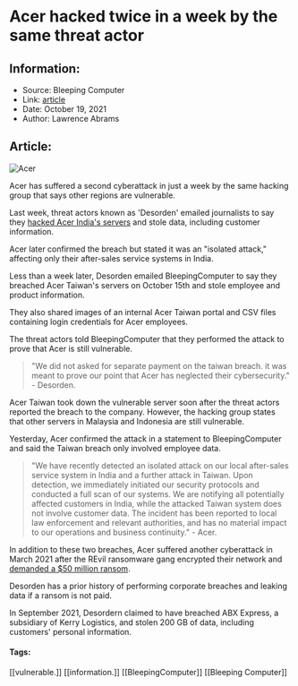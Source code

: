 # Acer hacked twice in a week by the same threat actor
### 

## Information:
+ Source: Bleeping Computer
+ Link: [article](https://www.bleepingcomputer.com/news/security/acer-hacked-twice-in-a-week-by-the-same-threat-actor/)
+ Date: October 19, 2021
+ Author: Lawrence Abrams


## Article:
![Acer](https://www.bleepstatic.com/content/hl-images/2021/03/19/acer-header.jpg)


Acer has suffered a second cyberattack in just a week by the same hacking group that says other regions are vulnerable.


Last week, threat actors known as 'Desorden' emailed journalists to say they [hacked Acer India's servers](https://www.bleepingcomputer.com/news/security/acer-confirms-breach-of-after-sales-service-systems-in-india/) and stole data, including customer information.


Acer later confirmed the breach but stated it was an "isolated attack," affecting only their after-sales service systems in India.


Less than a week later, Desorden emailed BleepingComputer to say they breached Acer Taiwan's servers on October 15th and stole employee and product information.


They also shared images of an internal Acer Taiwan portal and CSV files containing login credentials for Acer employees.


The threat actors told BleepingComputer that they performed the attack to prove that Acer is still vulnerable.



> 
> "We did not asked for separate payment on the taiwan breach. it was meant to prove our point that Acer has neglected their cybersecurity." - Desorden.
> 
> 
> 


Acer Taiwan took down the vulnerable server soon after the threat actors reported the breach to the company. However, the hacking group states that other servers in Malaysia and Indonesia are still vulnerable.


Yesterday, Acer confirmed the attack in a statement to BleepingComputer and said the Taiwan breach only involved employee data.



> 
> "We have recently detected an isolated attack on our local after-sales service system in India and a further attack in Taiwan. Upon detection, we immediately initiated our security protocols and conducted a full scan of our systems. We are notifying all potentially affected customers in India, while the attacked Taiwan system does not involve customer data. The incident has been reported to local law enforcement and relevant authorities, and has no material impact to our operations and business continuity." - Acer.
> 
> 
> 


In addition to these two breaches, Acer suffered another cyberattack in March 2021 after the REvil ransomware gang encrypted their network and [demanded a $50 million ransom](https://www.bleepingcomputer.com/news/security/computer-giant-acer-hit-by-50-million-ransomware-attack/).


Desorden has a prior history of performing corporate breaches and leaking data if a ransom is not paid.


In September 2021, Desordern claimed to have breached ABX Express, a subsidiary of Kerry Logistics, and stolen 200 GB of data, including customers' personal information.




#### Tags:
[[vulnerable.]] [[information.]] [[BleepingComputer]] [[Bleeping Computer]]
